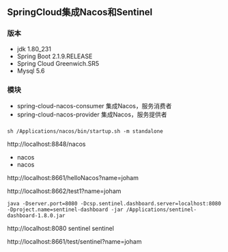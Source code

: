 ## SpringCloud集成Nacos和Sentinel
### 版本
* jdk 1.80_231
* Spring Boot 2.1.9.RELEASE
* Spring Cloud Greenwich.SR5
* Mysql 5.6

### 模块
* spring-cloud-nacos-consumer 集成Nacos，服务消费者
* spring-cloud-nacos-provider 集成Nacos，服务提供者

###
`sh /Applications/nacos/bin/startup.sh -m standalone`

http://localhost:8848/nacos
- nacos
- nacos

http://localhost:8661/helloNacos?name=joham

http://localhost:8662/test1?name=joham

`java -Dserver.port=8080 -Dcsp.sentinel.dashboard.server=localhost:8080 -Dproject.name=sentinel-dashboard -jar /Applications/sentinel-dashboard-1.8.0.jar`

http://localhost:8080
sentinel
sentinel

http://localhost:8661/test/sentinel?name=joham